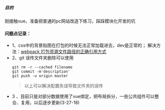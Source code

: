 ##### 目的
刚接触vue，准备把普通的pc网站改造下练习，踩踩模块化开发的坑

#### 问题点记录：
- 1、css中的背景贴图在打包的时候无法正常加载进去，dev是正常的；
解决方法：[webpack 打包资源文件路径的正确引用方式](https://zhuanlan.zhihu.com/p/30119665)
- 2、git 误传文件夹删除可以使用
   ```
   git rm -r --cached filename
   git commit -m'description'
   git push -u origin master
   ```
   >以上可以解决配置失误导致文件夹的误传
- 3 、目前只是对部分数据使用了vue绑定，把布局拆分，一些公共组件可以整合、复用，以后逐步更新(3-27-18)
